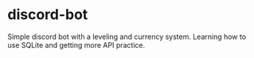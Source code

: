 # discord-bot
Simple discord bot with a leveling and currency system. Learning how to use SQLite and getting more API practice.
